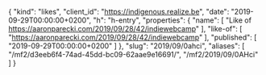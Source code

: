 {
  "kind": "likes",
  "client_id": "https://indigenous.realize.be",
  "date": "2019-09-29T00:00:00+0200",
  "h": "h-entry",
  "properties": {
    "name": [
      "Like of https://aaronparecki.com/2019/09/28/42/indiewebcamp"
    ],
    "like-of": [
      "https://aaronparecki.com/2019/09/28/42/indiewebcamp"
    ],
    "published": [
      "2019-09-29T00:00:00+0200"
    ]
  },
  "slug": "2019/09/0ahci",
  "aliases": [
    "/mf2/d3eeb6f4-74ad-45dd-bc09-62aae9e16691/",
    "/mf2/2019/09/0AHci"
  ]
}
